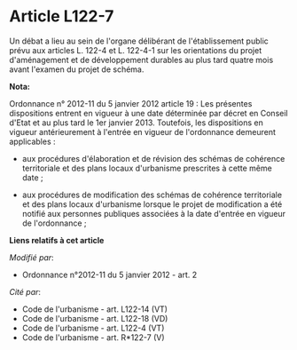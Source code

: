 # Article L122-7

Un débat a lieu au sein de l'organe délibérant de l'établissement public prévu aux articles L. 122-4 et L. 122-4-1 sur les
orientations du projet d'aménagement et de développement durables au plus tard quatre mois avant l'examen du projet de
schéma.

**Nota:**

Ordonnance n° 2012-11 du 5 janvier 2012 article 19 : Les présentes dispositions entrent en vigueur à une date déterminée par
décret en Conseil d'Etat et au plus tard le 1er janvier 2013. Toutefois, les dispositions en vigueur antérieurement à
l'entrée en vigueur de l'ordonnance demeurent applicables :

- aux procédures d'élaboration et de révision des schémas de cohérence territoriale et des plans locaux d'urbanisme
prescrites à cette même date ;

- aux procédures de modification des schémas de cohérence territoriale et des plans locaux d'urbanisme lorsque le projet de
modification a été notifié aux personnes publiques associées à la date d'entrée en vigueur de l'ordonnance ;

**Liens relatifs à cet article**

_Modifié par_:

  - Ordonnance n°2012-11 du 5 janvier 2012 - art. 2

_Cité par_:

  - Code de l'urbanisme - art. L122-14 (VT)
  - Code de l'urbanisme - art. L122-18 (VD)
  - Code de l'urbanisme - art. L122-4 (VT)
  - Code de l'urbanisme - art. R*122-7 (V)
